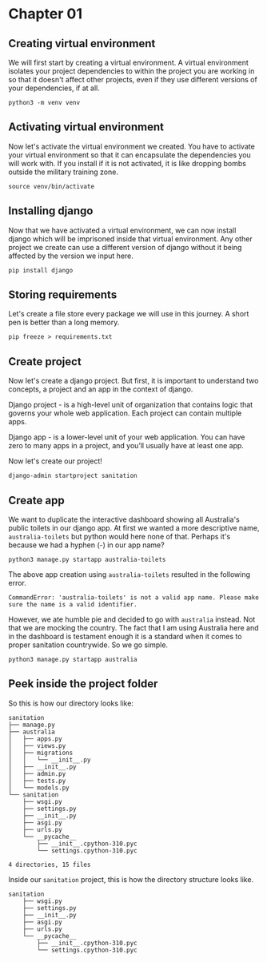 # Chapter 01

## Creating virtual environment

We will first start by creating a virtual environment. A virtual environment isolates your project dependencies to within the project you are working in so that it doesn't affect other projects, even if they use different versions of your dependencies, if at all.

```
python3 -m venv venv
```

## Activating virtual environment 

Now let's activate the virtual environment we created. You have to activate your virtual environment so that it can encapsulate the dependencies you will work with. If you install if it is not activated, it is like dropping bombs outside the military training zone.

```
source venv/bin/activate
```

## Installing django 

Now that we have activated a virtual environment, we can now install django which will be imprisoned inside that virtual environment. Any other project we create can use a different version of django without it being affected by the version we input here.

```
pip install django
```

## Storing requirements

Let's create a file store every package we will use in this journey. A short pen is better than a long memory.

```
pip freeze > requirements.txt
```

## Create project 

Now let's create a django project. But first, it is important to understand two concepts, a project and an app in the context of django.

Django project - is a high-level unit of organization that contains logic that governs your whole web application. Each project can contain multiple apps.

Django app - is a lower-level unit of your web application. You can have zero to many apps in a project, and you’ll usually have at least one app.

Now let's create our project!

```
django-admin startproject sanitation
```

## Create app 

We want to duplicate the interactive dashboard showing all Australia's public toilets in our django app. At first we wanted a more descriptive name, `australia-toilets` but python would here none of that. Perhaps it's because we had a hyphen (-) in our app name?

```
python3 manage.py startapp australia-toilets
```

The above app creation using `australia-toilets` resulted in the following error.

```
CommandError: 'australia-toilets' is not a valid app name. Please make sure the name is a valid identifier.
```

However, we ate humble pie and decided to go with `australia` instead. Not that we are mocking the country. The fact that I am using Australia here and in the dashboard is testament enough it is a standard when it comes to proper sanitation countrywide. So we go simple.

```
python3 manage.py startapp australia
```

## Peek inside the project folder

So this is how our directory looks like:

```
sanitation
├── manage.py
├── australia
│   ├── apps.py
│   ├── views.py
│   ├── migrations
│   │   └── __init__.py
│   ├── __init__.py
│   ├── admin.py
│   ├── tests.py
│   └── models.py
└── sanitation
    ├── wsgi.py
    ├── settings.py
    ├── __init__.py
    ├── asgi.py
    ├── urls.py
    └── __pycache__
        ├── __init__.cpython-310.pyc
        └── settings.cpython-310.pyc

4 directories, 15 files
```

Inside our `sanitation` project, this is how the directory structure looks like.

```
sanitation
    ├── wsgi.py
    ├── settings.py
    ├── __init__.py
    ├── asgi.py
    ├── urls.py
    └── __pycache__
        ├── __init__.cpython-310.pyc
        └── settings.cpython-310.pyc

```